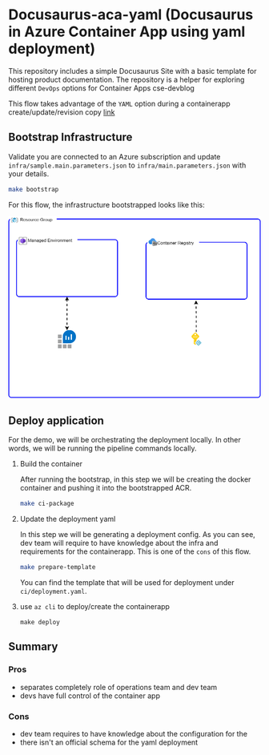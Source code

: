 # Docusaurus-aca-yaml (Docusaurus in Azure Container App using yaml deployment)

This repository includes a simple Docusaurus Site with a basic template for hosting product documentation. The repository is a helper for exploring different `DevOps` options for Container Apps cse-devblog

This flow takes advantage of the `YAML` option during a containerapp create/update/revision copy [link](https://aka.ms/azure-container-apps-yaml)

## Bootstrap Infrastructure

Validate you are connected to an Azure subscription and update `infra/sample.main.parameters.json` to `infra/main.parameters.json` with your details.

```bash
make bootstrap
```

For this flow, the infrastructure bootstrapped looks like this:

![architecture](readme_diagram.png)

## Deploy application

For the demo, we will be orchestrating the deployment locally. In other words, we will be running the pipeline commands locally.

1. Build the container

    After running the bootstrap, in this step we will be creating the docker container and pushing it into the bootstrapped ACR.

    ```bash
    make ci-package
    ```

2. Update the deployment yaml

    In this step we will be generating a deployment config. As you can see, dev team will require to have knowledge about the infra and requirements for the containerapp. This is one of the `cons` of this flow.

    ```bash
    make prepare-template
    ```

    You can find the template that will be used for deployment under `ci/deployment.yaml`.

3. use `az cli` to deploy/create the containerapp

    ```make
    make deploy
    ```

## Summary

### Pros

- separates completely role of operations team and dev team
- devs have full control of the container app

### Cons

- dev team requires to have knowledge about the configuration for the
- there isn't an official schema for the yaml deployment
